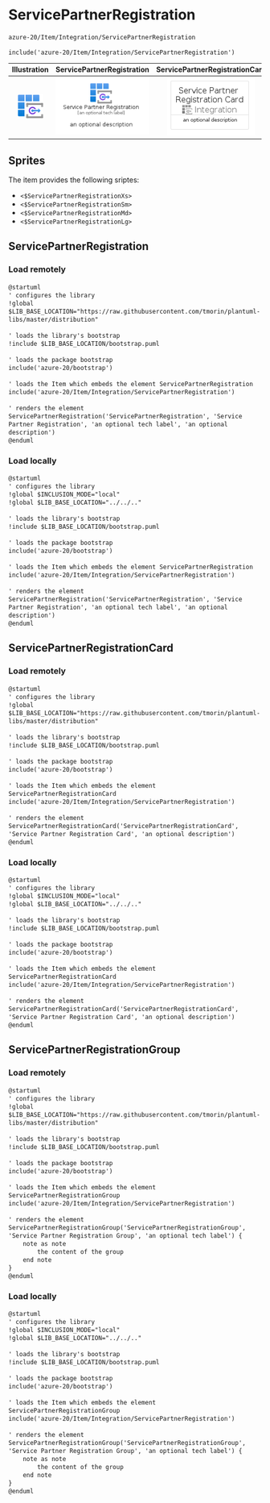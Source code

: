 # ServicePartnerRegistration


```text
azure-20/Item/Integration/ServicePartnerRegistration
```

```text
include('azure-20/Item/Integration/ServicePartnerRegistration')
```



| Illustration | ServicePartnerRegistration | ServicePartnerRegistrationCard | ServicePartnerRegistrationGroup |
| :---: | :---: | :---: | :---: |
| ![illustration for Illustration](../../../azure-20/Item/Integration/ServicePartnerRegistration.png) | ![illustration for ServicePartnerRegistration](../../../azure-20/Item/Integration/ServicePartnerRegistration.Local.png) | ![illustration for ServicePartnerRegistrationCard](../../../azure-20/Item/Integration/ServicePartnerRegistrationCard.Local.png) | ![illustration for ServicePartnerRegistrationGroup](../../../azure-20/Item/Integration/ServicePartnerRegistrationGroup.Local.png) |



## Sprites
The item provides the following sriptes:

- `<$ServicePartnerRegistrationXs>`
- `<$ServicePartnerRegistrationSm>`
- `<$ServicePartnerRegistrationMd>`
- `<$ServicePartnerRegistrationLg>`





## ServicePartnerRegistration

### Load remotely
```plantuml
@startuml
' configures the library
!global $LIB_BASE_LOCATION="https://raw.githubusercontent.com/tmorin/plantuml-libs/master/distribution"

' loads the library's bootstrap
!include $LIB_BASE_LOCATION/bootstrap.puml

' loads the package bootstrap
include('azure-20/bootstrap')

' loads the Item which embeds the element ServicePartnerRegistration
include('azure-20/Item/Integration/ServicePartnerRegistration')

' renders the element
ServicePartnerRegistration('ServicePartnerRegistration', 'Service Partner Registration', 'an optional tech label', 'an optional description')
@enduml
```

### Load locally
```plantuml
@startuml
' configures the library
!global $INCLUSION_MODE="local"
!global $LIB_BASE_LOCATION="../../.."

' loads the library's bootstrap
!include $LIB_BASE_LOCATION/bootstrap.puml

' loads the package bootstrap
include('azure-20/bootstrap')

' loads the Item which embeds the element ServicePartnerRegistration
include('azure-20/Item/Integration/ServicePartnerRegistration')

' renders the element
ServicePartnerRegistration('ServicePartnerRegistration', 'Service Partner Registration', 'an optional tech label', 'an optional description')
@enduml
```

## ServicePartnerRegistrationCard

### Load remotely
```plantuml
@startuml
' configures the library
!global $LIB_BASE_LOCATION="https://raw.githubusercontent.com/tmorin/plantuml-libs/master/distribution"

' loads the library's bootstrap
!include $LIB_BASE_LOCATION/bootstrap.puml

' loads the package bootstrap
include('azure-20/bootstrap')

' loads the Item which embeds the element ServicePartnerRegistrationCard
include('azure-20/Item/Integration/ServicePartnerRegistration')

' renders the element
ServicePartnerRegistrationCard('ServicePartnerRegistrationCard', 'Service Partner Registration Card', 'an optional description')
@enduml
```

### Load locally
```plantuml
@startuml
' configures the library
!global $INCLUSION_MODE="local"
!global $LIB_BASE_LOCATION="../../.."

' loads the library's bootstrap
!include $LIB_BASE_LOCATION/bootstrap.puml

' loads the package bootstrap
include('azure-20/bootstrap')

' loads the Item which embeds the element ServicePartnerRegistrationCard
include('azure-20/Item/Integration/ServicePartnerRegistration')

' renders the element
ServicePartnerRegistrationCard('ServicePartnerRegistrationCard', 'Service Partner Registration Card', 'an optional description')
@enduml
```

## ServicePartnerRegistrationGroup

### Load remotely
```plantuml
@startuml
' configures the library
!global $LIB_BASE_LOCATION="https://raw.githubusercontent.com/tmorin/plantuml-libs/master/distribution"

' loads the library's bootstrap
!include $LIB_BASE_LOCATION/bootstrap.puml

' loads the package bootstrap
include('azure-20/bootstrap')

' loads the Item which embeds the element ServicePartnerRegistrationGroup
include('azure-20/Item/Integration/ServicePartnerRegistration')

' renders the element
ServicePartnerRegistrationGroup('ServicePartnerRegistrationGroup', 'Service Partner Registration Group', 'an optional tech label') {
    note as note
        the content of the group
    end note
}
@enduml
```

### Load locally
```plantuml
@startuml
' configures the library
!global $INCLUSION_MODE="local"
!global $LIB_BASE_LOCATION="../../.."

' loads the library's bootstrap
!include $LIB_BASE_LOCATION/bootstrap.puml

' loads the package bootstrap
include('azure-20/bootstrap')

' loads the Item which embeds the element ServicePartnerRegistrationGroup
include('azure-20/Item/Integration/ServicePartnerRegistration')

' renders the element
ServicePartnerRegistrationGroup('ServicePartnerRegistrationGroup', 'Service Partner Registration Group', 'an optional tech label') {
    note as note
        the content of the group
    end note
}
@enduml
```

